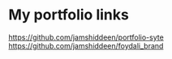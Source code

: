 # My portfolio links
https://github.com/jamshiddeen/portfolio-syte
https://github.com/jamshiddeen/foydali_brand

